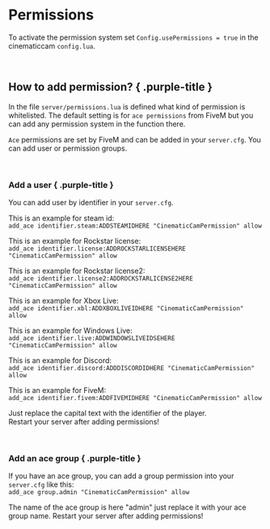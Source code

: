# Permissions

To activate the permission system set `Config.usePermissions = true` in the cinematiccam `config.lua`.

<br>

## How to add permission? { .purple-title }

In the file `server/permissions.lua` is defined what kind of permission is whitelisted.
The default setting is for `ace permissions` from FiveM but you can add any permission system in the function there.

`Ace` permissions are set by FiveM and can be added in your `server.cfg`.
You can add user or permission groups.

<br>

### Add a user { .purple-title }
You can add user by identifier in your `server.cfg`.

This is an example for steam id:<br>
`add_ace identifier.steam:ADDSTEAMIDHERE "CinematicCamPermission" allow`

This is an example for Rockstar license:<br>
`add_ace identifier.license:ADDROCKSTARLICENSEHERE "CinematicCamPermission" allow`

This is an example for Rockstar license2:<br>
`add_ace identifier.license2:ADDROCKSTARLICENSE2HERE "CinematicCamPermission" allow`

This is an example for Xbox Live:<br>
`add_ace identifier.xbl:ADDXBOXLIVEIDHERE "CinematicCamPermission" allow`

This is an example for Windows Live:<br>
`add_ace identifier.live:ADDWINDOWSLIVEIDSEHERE "CinematicCamPermission" allow`

This is an example for Discord:<br>
`add_ace identifier.discord:ADDDISCORDIDHERE "CinematicCamPermission" allow`

This is an example for FiveM:<br>
`add_ace identifier.fivem:ADDFIVEMIDHERE "CinematicCamPermission" allow`

Just replace the capital text with the identifier of the player.<br>
Restart your server after adding permissions!

<br>

### Add an ace group { .purple-title }
If you have an ace group, you can add a group permission into your `server.cfg` like this:<br>
`add_ace group.admin "CinematicCamPermission" allow`<br>

The name of the ace group is here "admin" just replace it with your ace group name.
Restart your server after adding permissions!
